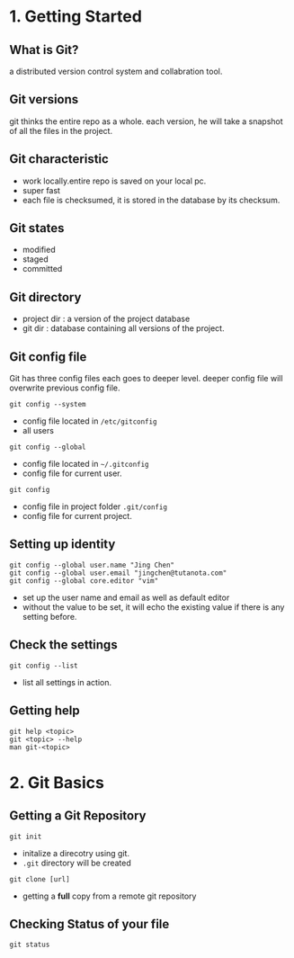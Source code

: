 # 1. Getting Started
## What is Git?
a distributed version control system and collabration tool.

## Git versions
git thinks the entire repo as a whole. each version, he will take a snapshot of all the files in the project.

## Git characteristic
* work locally.entire repo is saved on your local pc.
* super fast
* each file is checksumed, it is stored in the database by its checksum.

## Git states
* modified
* staged
* committed

## Git directory
* project dir : a version of the project database
* git dir : database containing all versions of the project.

## Git config file
Git has three config files each goes to deeper level. deeper config file will overwrite previous config file.

```=
git config --system
```
* config file located in `/etc/gitconfig`
* all users

```=
git config --global
```
* config file located in `~/.gitconfig`
* config file for current user.

```=
git config
```
* config file in project folder `.git/config`
* config file for current project.

## Setting up identity

```=
git config --global user.name "Jing Chen"
git config --global user.email "jingchen@tutanota.com"
git config --global core.editor "vim"
```
* set up the user name and email as well as default editor
* without the value to be set, it will echo the existing value if there is any setting before.

## Check the settings

```=
git config --list
```
* list all settings in action.

## Getting help

```=
git help <topic>
git <topic> --help
man git-<topic>
```

# 2. Git Basics
## Getting a Git Repository

```=
git init
```
* initalize a direcotry using git.
* `.git` directory will be created

```=
git clone [url]
```
* getting a **full** copy from a remote git repository

## Checking Status of your file

```=
git status
```
